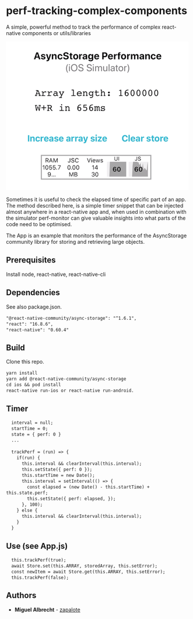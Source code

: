 # perf-tracking-complex-components

A simple, powerful method to track the performance of complex react-native components or utils/libraries

![](./assets/simulator-screenshot.png)

Sometimes it is useful to check the elapsed time of specific part of an app. The method described here, is a simple timer snippet that can be injected almost anywhere in a react-native app and, when used in combination with the simulator perf-monitor can give valuable insights into what parts of the code need to be optimised.

The App is an example that monitors the performance of the AsyncStorage community library for storing and retrieving large objects.

## Prerequisites

Install node, react-native, react-native-cli

## Dependencies

See also package.json.
```
"@react-native-community/async-storage": "^1.6.1",
"react": "16.8.6",
"react-native": "0.60.4"
```

## Build

Clone this repo.
```
yarn install
yarn add @react-native-community/async-storage
cd ios && pod install
react-native run-ios or react-native run-android.
```
## Timer
```
  interval = null;
  startTime = 0;
  state = { perf: 0 }
  ...

  trackPerf = (run) => {
    if(run) {
      this.interval && clearInterval(this.interval);
      this.setState({ perf: 0 });
      this.startTime = new Date();
      this.interval = setInterval(() => {
        const elapsed = (new Date() - this.startTime) + this.state.perf;
        this.setState({ perf: elapsed, });
      }, 100);
    } else {
      this.interval && clearInterval(this.interval);
    }
  }

```

## Use (see App.js)
```
  this.trackPerf(true);
  await Store.set(this.ARRAY, storedArray, this.setError);
  const newItem = await Store.get(this.ARRAY, this.setError);
  this.trackPerf(false);
```

## Authors

* **Miguel Albrecht** - [zapalote](https://zapalote.com/)
